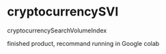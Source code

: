 # cryptocurrencySVI
cryptocurrencySearchVolumeIndex

finished product, recommand running in Google colab 
